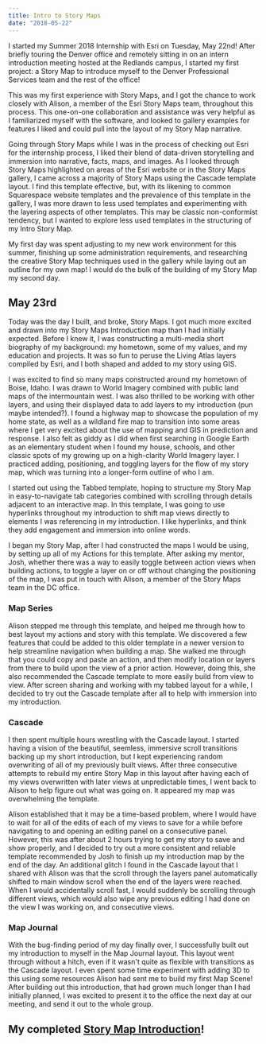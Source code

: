 ```yaml
---
title: Intro to Story Maps
date: "2018-05-22"
---
```

I started my Summer 2018 Internship with Esri on Tuesday, May 22nd! After briefly touring the Denver office and remotely sitting in on an intern introduction meeting hosted at the Redlands campus, I started my first project: a Story Map to introduce myself to the Denver Professional Services team and the rest of the office!

This was my first experience with Story Maps, and I got the chance to work closely with Alison, a member of the Esri Story Maps team, throughout this process. This one-on-one collaboration and assistance was very helpful as I familiarized myself with the software, and looked to gallery examples for features I liked and could pull into the layout of my Story Map narrative.

Going through Story Maps while I was in the process of checking out Esri for the internship process, I liked their blend of data-driven storytelling and immersion into narrative, facts, maps, and images. As I looked through Story Maps highlighted on areas of the Esri website or in the Story Maps gallery, I came across a majority of Story Maps using the Cascade template layout. I find this template effective, but, with its likening to common Squarespace website templates and the prevalence of this template in the gallery, I was more drawn to less used templates and experimenting with the layering aspects of other templates. This may be classic non-conformist tendency, but I wanted to explore less used templates in the structuring of my Intro Story Map.

My first day was spent adjusting to my new work environment for this summer, finishing up some administration requirements, and researching the creative Story Map techniques used in the gallery while laying out an outline for my own map! I would do the bulk of the building of my Story Map my second day.

## May 23rd

Today was the day I built, and broke, Story Maps. I got much more excited and drawn into my Story Maps Introduction map than I had initially expected. Before I knew it, I was constructing a multi-media short biography of my background: my hometown, some of my values, and my education and projects. It was so fun to peruse the Living Atlas layers compiled by Esri, and I both shaped and added to my story using GIS.

I was excited to find so many maps constructed around my hometown of Boise, Idaho. I was drawn to World Imagery combined with public land maps of the intermountain west. I was also thrilled to be working with other layers, and using their displayed data to add layers to my introduction (pun maybe intended?). I found a highway map to showcase the population of my home state, as well as a wildland fire map to transition into some areas where I get very excited about the use of mapping and GIS in prediction and response. I also felt as giddy as I did when first searching in Google Earth as an elementary student when I found my house, schools, and other classic spots of my growing up on a high-clarity World Imagery layer. I practiced adding, positioning, and toggling layers for the flow of my story map, which was turning into a longer-form outline of who I am.

I started out using the Tabbed template, hoping to structure my Story Map in easy-to-navigate tab categories combined with scrolling through details adjacent to an interactive map. In this template, I was going to use hyperlinks throughout my introduction to shift map views directly to elements I was referencing in my introduction. I like hyperlinks, and think they add engagement and immersion into online words.

I began my Story Map, after I had constructed the maps I would be using, by setting up all of my Actions for this template. After asking my mentor, Josh, whether there was a way to easily toggle between action views when building actions, to toggle a layer on or off without changing the positioning of the map, I was put in touch with Alison, a member of the Story Maps team in the DC office.

### Map Series  

Alison stepped me through this template, and helped me through how to best layout my actions and story with this template. We discovered a few features that could be added to this older template in a newer version to help streamline navigation when building a map. She walked me through that you could copy and paste an action, and then modify location or layers from there to build upon the view of a prior action. However, doing this, she also recommended the Cascade template to more easily build from view to view. After screen sharing and working with my tabbed layout for a while, I decided to try out the Cascade template after all to help with immersion into my introduction.

### Cascade

I then spent multiple hours wrestling with the Cascade layout. I started having a vision of the beautiful, seemless, immersive scroll transitions backing up my short introduction, but I kept experiencing random overwriting of all of my previously built views. After three consecutive attempts to rebuild my entire Story Map in this layout after having each of my views overwritten with later views at unpredictable times, I went back to Alison to help figure out what was going on. It appeared my map was overwhelming the template.

Alison established that it may be a time-based problem, where I would have to wait for all of the edits of each of my views to save for a while before navigating to and opening an editing panel on a consecutive panel. However, this was after about 2 hours trying to get my
story to save and show properly, and I decided to try out a more consistent and reliable template recommended by Josh to finish up my introduction map by the end of the day. An additional glitch I found in the Cascade layout that I shared with Alison was that the scroll through the layers panel automatically shifted to main window scroll when the end of the layers were reached. When I would accidentally scroll fast, I would suddenly be scrolling through different views, which would also wipe any previous editing I had done on the view I was working on, and consecutive views.

### Map Journal

With the bug-finding period of my day finally over, I successfully built out my introduction to myself in the Map Journal layout. This layout went through without a hitch, even if it wasn't quite as flexible with transitions as the Cascade layout. I even spent some time experiment with adding 3D to this using some resources Alison had sent me to build my first Map Scene! After building out this introduction, that had grown much longer than I had initially planned, I was excited to present it to the office the next day at our meeting, and send it out to the whole group.

## My completed [Story Map Introduction](https://arcg.is/aKPLS)!
